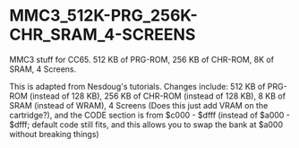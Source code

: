 # MMC3_512K-PRG_256K-CHR_SRAM_4-SCREENS

 MMC3 stuff for CC65. 512 KB of PRG-ROM, 256 KB of CHR-ROM, 8K of SRAM, 4 Screens.

 This is adapted from Nesdoug's tutorials.
 Changes include:
    512 KB of PRG-ROM (instead of 128 KB), 
    256 KB of CHR-ROM (instead of 128 KB), 
    8 KB of SRAM (instead of WRAM), 
    4 Screens (Does this just add VRAM on the cartridge?), and
    the CODE section is from $c000 - $dfff (instead of $a000 - $dfff; default code still fits, and this allows you to swap the bank at $a000 without breaking things)
